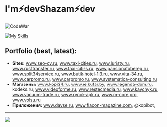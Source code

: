 <h1>I'm⚡devShazam⚡dev</h1>

![CodeWar](https://www.codewars.com/users/devshazam/badges/large)

[![My Skills](https://skillicons.dev/icons?i=js,ts,nextjs,react,webpack,redux,sentry,vscode,babel,git,bootstrap,nodejs,express,npm,postgres,prisma,redis,sass,tailwind,materialui,ubuntu,mongodb,sqlite,vercel,postman,powershell,sublime,figma,github,linux,pug,debian,css,firebase,gcp,supabase,cloudflare,aws,docker,nestjspy,flask,fastapi,django,arduino,laravel,raspberrypi,cypress,electron,jquery,tauri,selenium,nuxtjs,vue,vite)](https://skillicons.dev)


## Portfolio (best, latest):
- <b>Sites:</b> www.seo-cy.ru, www.taxi-cities.ru, www.luristy.ru, www.rus1transfer.ru, www.taxi-cities.ru, www.pansionatobereg.ru, www.split34service.ru, www.butik-hotel-1i3.ru, www.vita-34.ru, www.carpromo.ru, www.carpromo.ru, www.systematica-consulting.ru
- <b>Магазины:</b> www.kopi34.ru, www.re.kufar.by, www.legenda-dom.ru, kodeks.ru, www.videoforme.ru, www.restecmedia.ru, www.kaychyk.ru, www.vacuum-trade.ru, www.rynok-apk.ru, www.m-core.pro, www.volsu.ru
- <b>Приложения:</b> www.davse.ru, www.flacon-magazine.com, @kopibot, 


---
[![](https://visitcount.itsvg.in/api?id=devshazam&icon=0&color=0)](https://visitcount.itsvg.in)

<!-- https://gprm.itsvg.in -->
<!-- https://skillicons.dev -->
